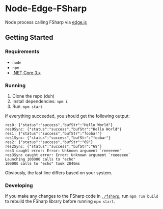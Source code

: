 # Node-Edge-FSharp

Node process calling FSharp via [edge.js](https://github.com/tjanczuk/edge)

## Getting Started

### Requirements
- `node`
- `npm`
- [.NET Core 3.x](https://dotnet.microsoft.com/download)

### Running
1. Clone the repo (duh)
2. Install dependencies: `npm i`
3. Run: `npm start`
    
If everything succeeded, you should get the following output:
```
res0: {"status":"success","bufStr":"Hello World"}
res0Sync: {"status":"success","bufStr":"Hello World"}
res1: {"status":"success","bufStr":"foobar"}
res1Sync: {"status":"success","bufStr":"foobar"}
res2: {"status":"success","bufStr":"69"}
res2Sync: {"status":"success","bufStr":"69"}
res3 caught error: Error: Unknown argument `reeeeeee`
res3Sync caught error: Error: Unknown argument `reeeeeee`
Launching 100000 calls to "echo"
100000 calls to "echo" took 2040ms
```

Obviously, the last line differs based on your system.

### Developing

If you make any changes to the FSharp code in [`./fsharp`](./fsharp), run `npm run build` to rebuild the FSharp library before running `npm start`.